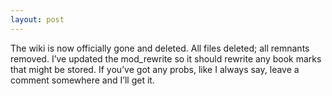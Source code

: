 ```yaml
---
layout: post
---
```

The wiki is now officially gone and deleted. All files deleted; all remnants removed. I’ve updated the mod_rewrite so it should rewrite any book marks that might be stored. If you’ve got any probs, like I always say, leave a comment somewhere and I’ll get it.
